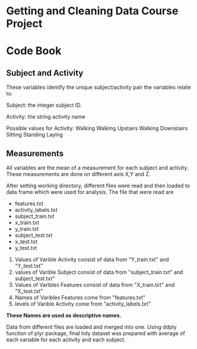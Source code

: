 Getting and Cleaning Data Course Project
========================================

Code Book
========================================

## Subject and Activity

These variables identify the unique subject/activity pair the variables relate to:

Subject: the integer subject ID.

Activity: the string activity name

Possible values for Activity:
  Walking
  Walking Upstairs
  Walking Downstairs
  Sitting
  Standing
  Laying
  
## Measurements
All variables are the mean of a measurement for each subject and activity. These measurements are done on different axis X,Y and Z. 
  
After setting working directory, different files were read and then loaded to data frame which were used for analysis. The file that were read are 

* features.txt
* activity_labels.txt
* subject_train.txt
* x_train.txt
* y_train.txt
* subject_test.txt
* x_test.txt
* y_test.txt

1. Values of Varible Activity consist of data from "Y_train.txt" and "Y_test.txt"
2. values of Varible Subject consist of data from "subject_train.txt" and subject_test.txt"
3. Values of Varibles Features consist of data from "X_train.txt" and "X_test.txt"
4. Names of Varibles Features come from "features.txt"
5. levels of Varible Activity come from "activity_labels.txt"

**These Names are used as descriptive names.**

Data from different files are loaded and merged into one. Using ddply function of plyr package, final tidy dataset was prepared with average of each variable for each activity and each subject.

